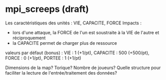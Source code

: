 # mpi_screeps (draft)

Les caractéristiques des unités : VIE, CAPACITE, FORCE
Impacts :
- lors d'une attaque, la FORCE de l'un est soustraite à la VIE de l'autre et réciproquement
- la CAPACITE permet de charger plus de ressource

valeurs par défaut (bonus) : VIE : 1 (+1/pt), CAPACITE : 500 (+500/pt), FORCE : 0 (+1/pt), PORTEE : 1 (+1/pt)

Dimensions de la map? Torique? Nombre de joueurs?
Quelle structure pour faciliter la lecture de l'entrée/traitement des données?